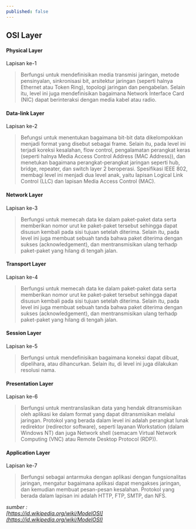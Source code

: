 ```yaml
---
published: false
---
```

## OSI Layer

#### Physical Layer    
Lapisan ke-1   
> Berfungsi untuk mendefinisikan media transmisi jaringan, metode pensinyalan, sinkronisasi bit, arsitektur jaringan (seperti halnya Ethernet atau Token Ring), topologi jaringan dan pengabelan. Selain itu, level ini juga mendefinisikan bagaimana Network Interface Card (NIC) dapat berinteraksi dengan media kabel atau radio. 

#### Data-link Layer   
Lapisan ke-2  
> Befungsi untuk menentukan bagaimana bit-bit data dikelompokkan menjadi format yang disebut sebagai frame. Selain itu, pada level ini terjadi koreksi kesalahan, flow control, pengalamatan perangkat keras (seperti halnya Media Access Control Address (MAC Address)), dan menetukan bagaimana perangkat-perangkat jaringan seperti hub, bridge, repeater, dan switch layer 2 beroperasi. Spesifikasi IEEE 802, membagi level ini menjadi dua level anak, yaitu lapisan Logical Link Control (LLC) dan lapisan Media Access Control (MAC).  

#### Network Layer    
Lapisan ke-3  
> Berfungsi untuk memecah data ke dalam paket-paket data serta memberikan nomor urut ke paket-paket tersebut sehingga dapat disusun kembali pada sisi tujuan setelah diterima. Selain itu, pada level ini juga membuat sebuah tanda bahwa paket diterima dengan sukses (acknowledgement), dan mentransmisikan ulang terhadp paket-paket yang hilang di tengah jalan. 

#### Transport Layer   
Lapisan ke-4  
> Berfungsi untuk memecah data ke dalam paket-paket data serta memberikan nomor urut ke paket-paket tersebut sehingga dapat disusun kembali pada sisi tujuan setelah diterima. Selain itu, pada level ini juga membuat sebuah tanda bahwa paket diterima dengan sukses (acknowledgement), dan mentransmisikan ulang terhadp paket-paket yang hilang di tengah jalan.

#### Session Layer   
Lapisan ke-5  
> Berfungsi untuk mendefinisikan bagaimana koneksi dapat dibuat, dipelihara, atau dihancurkan. Selain itu, di level ini juga dilakukan resolusi nama. 

#### Presentation Layer   
Lapisan ke-6  
> Berfungsi untuk mentranslasikan data yang hendak ditransmisikan oleh aplikasi ke dalam format yang dapat ditransmisikan melalui jaringan. Protokol yang berada dalam level ini adalah perangkat lunak redirektor (redirector software), seperti layanan Workstation (dalam Windows NT) dan juga Network shell (semacam Virtual Network Computing (VNC) atau Remote Desktop Protocol (RDP)). 

#### Application Layer   
Lapisan ke-7  
> Berfungsi sebagai antarmuka dengan aplikasi dengan fungsionalitas jaringan, mengatur bagaimana aplikasi dapat mengakses jaringan, dan kemudian membuat pesan-pesan kesalahan. Protokol yang berada dalam lapisan ini adalah HTTP, FTP, SMTP, dan NFS. 


_sumber :  
[https://id.wikipedia.org/wiki/ModelOSI](https://id.wikipedia.org/wiki/ModelOSI)_


